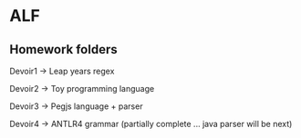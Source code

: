 ALF
===

Homework folders
----------------

Devoir1 -> Leap years regex 

Devoir2 -> Toy programming language

Devoir3 -> Pegjs language + parser

Devoir4 -> ANTLR4 grammar (partially complete ... java parser will be next)
